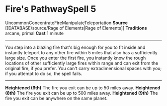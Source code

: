 ﻿---
component:
- 1 Minute
element: Fire
heighten: 6th, 8th, 9th
heighten_level: 5, 6, 8, 9
id: '1354'
level: '5'
name: Fire's Pathway
rarity: Uncommon
source: '[[DATABASE/source/Rage of Elements|Rage of Elements]]'
tradition:
- Arcane
- Primal
trait:
- '[[DATABASE/trait/Concentrate|Concentrate]]'
- '[[DATABASE/trait/Fire|Fire]]'
- '[[DATABASE/trait/Manipulate|Manipulate]]'
- '[[DATABASE/trait/Teleportation|Teleportation]]'
- '[[DATABASE/trait/Uncommon|Uncommon]]'
type: Spell

---
# Fire's Pathway<span class="item-type">Spell 5</span>

<span class="trait-uncommon item-trait">Uncommon</span><span class="item-trait">Concentrate</span><span class="item-trait">Fire</span><span class="item-trait">Manipulate</span><span class="item-trait">Teleportation</span>
**Source** [[DATABASE/source/Rage of Elements|Rage of Elements]]
**Traditions** arcane, primal
**Cast** 1 minute

---
You step into a blazing fire that's big enough for you to fit inside and instantly teleport to any other fire within 5 miles that also has a sufficiently large size. Once you enter the first fire, you instantly know the rough locations of other sufficiently large fires within range and can exit from the original fire, if you prefer. You can't carry extradimensional spaces with you; if you attempt to do so, the spell fails.

---
**Heightened (6th)** The fire you exit can be up to 50 miles away.
**Heightened (8th)** The fire you exit can be up to 500 miles away.
**Heightened (9th)** The fire you exit can be anywhere on the same planet.